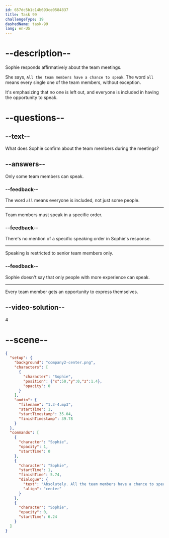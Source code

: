 ```yaml
---
id: 657dc5b1c14b693ce0584837
title: Task 99
challengeType: 19
dashedName: task-99
lang: en-US
---
```


<!-- (audio) Sophie: Absolutely. All the team members have a chance to speak, so everyone knows what the others are doing. -->

# --description--

Sophie responds affirmatively about the team meetings.

She says, `All the team members have a chance to speak`. The word `all` means every single one of the team members, without exception.

It's emphasizing that no one is left out, and everyone is included in having the opportunity to speak.

# --questions--

## --text--

What does Sophie confirm about the team members during the meetings?

## --answers--

Only some team members can speak.

### --feedback--

The word `all` means everyone is included, not just some people.

---

Team members must speak in a specific order.

### --feedback--

There's no mention of a specific speaking order in Sophie's response.

---

Speaking is restricted to senior team members only.

### --feedback--

Sophie doesn't say that only people with more experience can speak.

---

Every team member gets an opportunity to express themselves.

## --video-solution--

4

# --scene--

```json
{
  "setup": {
    "background": "company2-center.png",
    "characters": [
      {
        "character": "Sophie",
        "position": {"x":50,"y":0,"z":1.4},
        "opacity": 0
      }
    ],
    "audio": {
      "filename": "1.3-4.mp3",
      "startTime": 1,
      "startTimestamp": 35.04,
      "finishTimestamp": 39.78
    }
  },
  "commands": [
    {
      "character": "Sophie",
      "opacity": 1,
      "startTime": 0
    },
    {
      "character": "Sophie",
      "startTime": 1,
      "finishTime": 5.74,
      "dialogue": {
        "text": "Absolutely. All the team members have a chance to speak, so everyone knows what the others are doing.",
        "align": "center"
      }
    },
    {
      "character": "Sophie",
      "opacity": 0,
      "startTime": 6.24
    }
  ]
}
```
